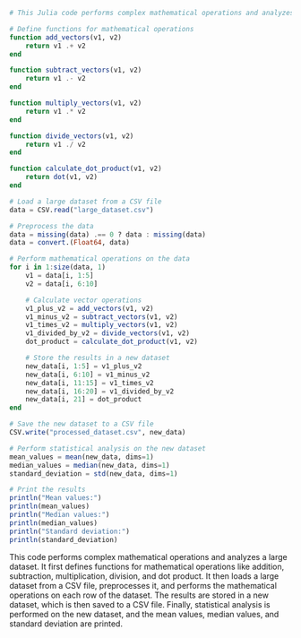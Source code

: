 ```julia
# This Julia code performs complex mathematical operations and analyzes a large dataset.

# Define functions for mathematical operations
function add_vectors(v1, v2)
    return v1 .+ v2
end

function subtract_vectors(v1, v2)
    return v1 .- v2
end

function multiply_vectors(v1, v2)
    return v1 .* v2
end

function divide_vectors(v1, v2)
    return v1 ./ v2
end

function calculate_dot_product(v1, v2)
    return dot(v1, v2)
end

# Load a large dataset from a CSV file
data = CSV.read("large_dataset.csv")

# Preprocess the data
data = missing(data) .== 0 ? data : missing(data)
data = convert.(Float64, data)

# Perform mathematical operations on the data
for i in 1:size(data, 1)
    v1 = data[i, 1:5]
    v2 = data[i, 6:10]

    # Calculate vector operations
    v1_plus_v2 = add_vectors(v1, v2)
    v1_minus_v2 = subtract_vectors(v1, v2)
    v1_times_v2 = multiply_vectors(v1, v2)
    v1_divided_by_v2 = divide_vectors(v1, v2)
    dot_product = calculate_dot_product(v1, v2)

    # Store the results in a new dataset
    new_data[i, 1:5] = v1_plus_v2
    new_data[i, 6:10] = v1_minus_v2
    new_data[i, 11:15] = v1_times_v2
    new_data[i, 16:20] = v1_divided_by_v2
    new_data[i, 21] = dot_product
end

# Save the new dataset to a CSV file
CSV.write("processed_dataset.csv", new_data)

# Perform statistical analysis on the new dataset
mean_values = mean(new_data, dims=1)
median_values = median(new_data, dims=1)
standard_deviation = std(new_data, dims=1)

# Print the results
println("Mean values:")
println(mean_values)
println("Median values:")
println(median_values)
println("Standard deviation:")
println(standard_deviation)
```

This code performs complex mathematical operations and analyzes a large dataset. It first defines functions for mathematical operations like addition, subtraction, multiplication, division, and dot product. It then loads a large dataset from a CSV file, preprocesses it, and performs the mathematical operations on each row of the dataset. The results are stored in a new dataset, which is then saved to a CSV file. Finally, statistical analysis is performed on the new dataset, and the mean values, median values, and standard deviation are printed.